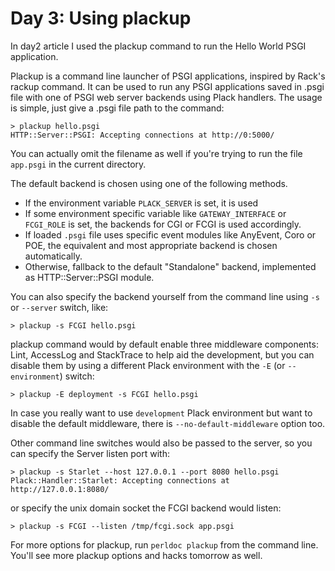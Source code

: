 # Day 3: Using plackup

In day2 article I used the plackup command to run the Hello World PSGI application.

Plackup is a command line launcher of PSGI applications, inspired by Rack's rackup command. It can be used to run any PSGI applications saved in .psgi file with one of PSGI web server backends using Plack handlers. The usage is simple, just give a .psgi file path to the command:

```
> plackup hello.psgi
HTTP::Server::PSGI: Accepting connections at http://0:5000/
```

You can actually omit the filename as well if you're trying to run the file `app.psgi` in the current directory.

The default backend is chosen using one of the following methods.

* If the environment variable `PLACK_SERVER` is set, it is used
* If some environment specific variable like `GATEWAY_INTERFACE` or `FCGI_ROLE` is set, the backends for CGI or FCGI is used accordingly.
* If loaded `.psgi` file uses specific event modules like AnyEvent, Coro or POE, the equivalent and most appropriate backend is chosen automatically.
* Otherwise, fallback to the default "Standalone" backend, implemented as HTTP::Server::PSGI module.

You can also specify the backend yourself from the command line using `-s` or `--server` switch, like:

```
> plackup -s FCGI hello.psgi
```

plackup command would by default enable three middleware components: Lint, AccessLog and StackTrace to help aid the development, but you can disable them by using a different Plack environment with the `-E` (or `--environment`) switch:

```
> plackup -E deployment -s FCGI hello.psgi
```

In case you really want to use `development` Plack environment but want to disable the default middleware, there is `--no-default-middleware` option too.

Other command line switches would also be passed to the server, so you can specify the Server listen port with:

```
> plackup -s Starlet --host 127.0.0.1 --port 8080 hello.psgi
Plack::Handler::Starlet: Accepting connections at http://127.0.0.1:8080/
```

or specify the unix domain socket the FCGI backend would listen:

```
> plackup -s FCGI --listen /tmp/fcgi.sock app.psgi
```

For more options for plackup, run `perldoc plackup` from the command line. You'll see more plackup options and hacks tomorrow as well.


